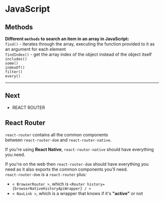 # JavaScript

## Methods

**Different `methods` to search an item in an array in JavaScript:**  
`find()` - iterates through the array, executing the function provided to it as an argument for each element  
`findIndex()` - get the array index of the object instead of the object itself  
`includes()`  
`some()`  
`indexOf()`  
`filter()`  
`every()`

---

## Next

- REACT ROUTER


## React Router

`react-router` contains all the common components  
between `react-router-dom` and `react-router-native`.

If you're using **React Native**, `react-router-native` should have everything you need.

If you're on the web then `react-router-dom` should have everything you need as it also exports the common components you'll need.  
`react-router-dom` is a `react-router` plus:  
- `< BrowserRouter >`, which is `<Router history={browserNativeHistoryApiWrapper} / >`
- `< NavLink >`, which is a wrapper that knows if it's **"active"** or not



